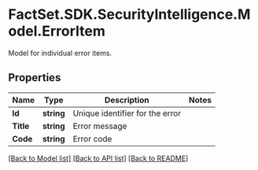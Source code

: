 # FactSet.SDK.SecurityIntelligence.Model.ErrorItem
Model for individual error items.

## Properties

Name | Type | Description | Notes
------------ | ------------- | ------------- | -------------
**Id** | **string** | Unique identifier for the error | 
**Title** | **string** | Error message | 
**Code** | **string** | Error code | 

[[Back to Model list]](../README.md#documentation-for-models) [[Back to API list]](../README.md#documentation-for-api-endpoints) [[Back to README]](../README.md)

